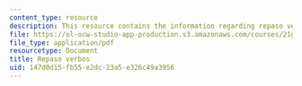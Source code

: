 ```yaml
---
content_type: resource
description: This resource contains the information regarding repaso verbos.
file: https://ol-ocw-studio-app-production.s3.amazonaws.com/courses/21g-701-spanish-i-fall-2003/147d0d15fb55e2dc23a5e326c49a3956_MIT21G_701F03_11repa.pdf
file_type: application/pdf
resourcetype: Document
title: Repaso verbos
uid: 147d0d15-fb55-e2dc-23a5-e326c49a3956
---
```

